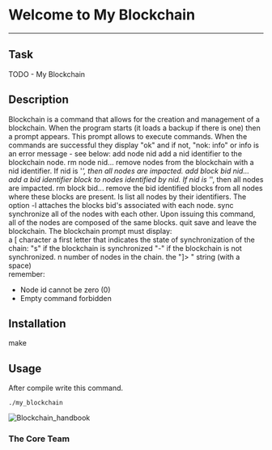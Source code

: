 # Welcome to My Blockchain
***

## Task

TODO - My Blockchain 

## Description

Blockchain is a command that allows for the creation and management of a blockchain. When the program starts (it loads a backup if there is one) then a prompt appears. This prompt allows to execute commands. When the commands are successful they display "ok" and if not, "nok: info" or info is an error message - see below:
add node nid add a nid identifier to the blockchain node.
rm node nid... remove nodes from the blockchain with a nid identifier. If nid is '*', then all nodes are impacted.
add block bid nid... add a bid identifier block to nodes identified by nid. If nid is '*', then all nodes are impacted.
rm block bid... remove the bid identified blocks from all nodes where these blocks are present.
ls list all nodes by their identifiers. The option -l attaches the blocks bid's associated with each node.
sync synchronize all of the nodes with each other. Upon issuing this command, all of the nodes are composed of the same blocks.
quit save and leave the blockchain.
The blockchain prompt must display:<br>
a [ character
a first letter that indicates the state of synchronization of the chain:
"s" if the blockchain is synchronized
"-" if the blockchain is not synchronized.
n number of nodes in the chain.
the "]> " string (with a space)<br>
remember:
- Node id cannot be zero (0)
- Empty command forbidden

## Installation

make

## Usage
After compile write this command.<br>

```
./my_blockchain
```
![Blockchain_handbook](https://user-images.githubusercontent.com/96412090/191197208-653bc707-556e-4385-97e2-66930295814d.gif)

### The Core Team


